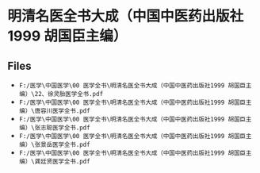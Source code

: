 # 明清名医全书大成（中国中医药出版社1999 胡国臣主编）

## Files

- `F:/医学\中国医学\00 医学全书\明清名医全书大成（中国中医药出版社1999 胡国臣主编）\22、徐灵胎医学全书.pdf`
- `F:/医学\中国医学\00 医学全书\明清名医全书大成（中国中医药出版社1999 胡国臣主编）\唐容川医学全书.pdf`
- `F:/医学\中国医学\00 医学全书\明清名医全书大成（中国中医药出版社1999 胡国臣主编）\张志聪医学全书.pdf`
- `F:/医学\中国医学\00 医学全书\明清名医全书大成（中国中医药出版社1999 胡国臣主编）\张景岳医学全书.pdf`
- `F:/医学\中国医学\00 医学全书\明清名医全书大成（中国中医药出版社1999 胡国臣主编）\龚廷贤医学全书.pdf`
